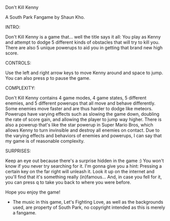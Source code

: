 Don't Kill Kenny

A South Park Fangame by Shaun Kho.

INTRO:

Don't Kill Kenny is a game that... well the title says it all: You play as Kenny and attempt to dodge 5 different kinds of obstacles that will try to kill you. There are also 5 unique powerups to aid you in getting that brand new high score. 

CONTROLS:

Use the left and right arrow keys to move Kenny around and space to jump. You can also press p to pause the game.

COMPLEXITY:

Don't Kill Kenny contains 4 game modes, 4 game states, 5 different enemies, and 5 different powerups that all move and behave differently. Some enemies move faster and are thus harder to dodge like meteors. Powerups have varying effects such as slowing the game down, doubling the rate of score gain, and allowing the player to jump way higher. There is also a powerup that's like the star powerup in Super Mario Bros, which allows Kenny to turn invinsible and destroy all enemies on contact. Due to the varying effects and behaviors of enemies and powerups, I can say that my game is of reasonable complexity.

SURPRISES:

Keep an eye out because there's a surprise hidden in the game :) You won't know if you never try searching for it. I'm gonna give you a hint: Pressing a certain key on the far right will unleash it. Look it up on the internet and you'll find that it's something really (in)famous...  And, in case you fell for it, you can press q to take you back to where you were before.

Hope you enjoy the game!

* The music in this game, Let's Fighting Love, as well as the backgrounds used, are property of South Park, no copyright intended as this is merely a fangame.